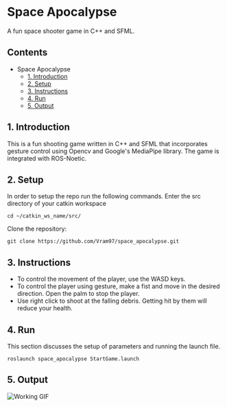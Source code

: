 # Space Apocalypse
A fun space shooter game in C++ and SFML.

## Contents
- Space Apocalypse
  - [1. Introduction](#1-introduction)
  - [2. Setup](#2-setup)
  - [3. Instructions](#3-instructions)
  - [4. Run](#4-run)
  - [5. Output](#5-output)

## 1. Introduction
This is a fun shooting game written in C++ and SFML that incorporates gesture control using Opencv and Google's MediaPipe library. The game is integrated with ROS-Noetic.

## 2. Setup
In order to setup the repo run the following commands.
Enter the src directory of your catkin workspace
```
cd ~/catkin_ws_name/src/
```
Clone the repository:
```
git clone https://github.com/Vram97/space_apocalypse.git
```
## 3. Instructions
- To control the movement of the player, use the WASD keys.
- To control the player using gesture, make a fist and move in the desired direction. Open the palm to stop the player.
- Use right click to shoot at the falling debris. Getting hit by them will reduce your health.

## 4. Run
This section discusses the setup of parameters and running the launch file.
```
roslaunch space_apocalypse StartGame.launch
```
## 5. Output
![Working GIF](https://github.com/Vram97/space_apocalypse/blob/master/game_tutorial.gif)


